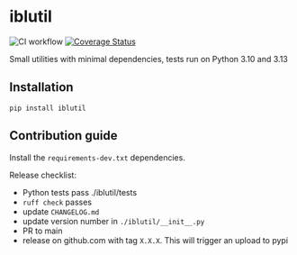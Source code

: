 # iblutil
![CI workflow](https://github.com/int-brain-lab/iblrplate/actions/workflows/main.yaml/badge.svg?branch=main)
[![Coverage Status](https://coveralls.io/repos/github/int-brain-lab/iblrplate/badge.svg?branch=main)](https://coveralls.io/github/int-brain-lab/iblrplate?branch=main)

Small utilities with minimal dependencies, tests run on Python 3.10 and 3.13

## Installation 

```
pip install iblutil
```


## Contribution guide

Install the `requirements-dev.txt` dependencies.

Release checklist:
- Python tests pass ./iblutil/tests
- `ruff check` passes
- update `CHANGELOG.md`
- update version number in `./iblutil/__init__.py`
- PR to main
- release on github.com with tag `X.X.X`. This will trigger an upload to pypi

